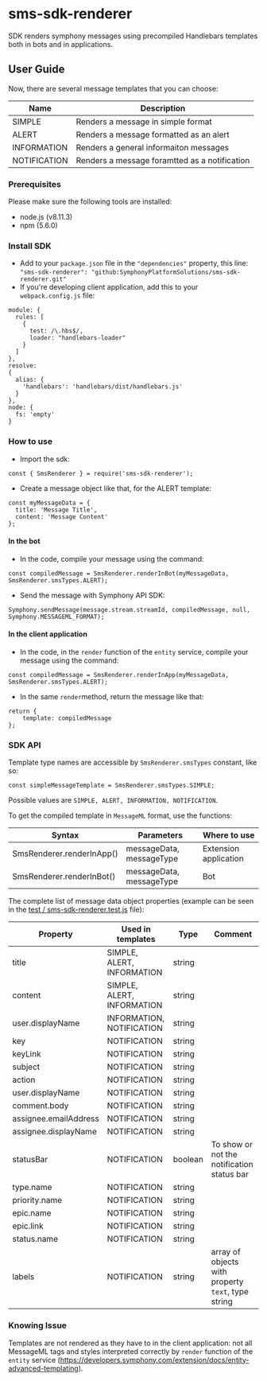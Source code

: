 # sms-sdk-renderer

SDK renders symphony messages using precompiled Handlebars templates both in bots and in applications.

## User Guide

Now, there are several message templates that you can choose:

| Name         | Description                                   |
| ------------ | --------------------------------------------- |
| SIMPLE       | Renders a message in simple format            |
| ALERT        | Renders a message formatted as an alert       |
| INFORMATION  | Renders a general informaiton messages        |
| NOTIFICATION | Renders a message foramtted as a notification |

### Prerequisites

Please make sure the following tools are installed:
* node.js (v8.11.3)
* npm (5.6.0)

### Install SDK

* Add to your `package.json` file in the `"dependencies"` property, this line:
`"sms-sdk-renderer": "github:SymphonyPlatformSolutions/sms-sdk-renderer.git"`
* If you're developing client application, add this to your `webpack.config.js` file:

```
module: {
  rules: [
    {
      test: /\.hbs$/,
      loader: "handlebars-loader"
    }
  ]
},
resolve:
{
  alias: {
    'handlebars': 'handlebars/dist/handlebars.js'
  }
},
node: {
  fs: 'empty'
}
```

### How to use

* Import the sdk:
```
const { SmsRenderer } = require('sms-sdk-renderer');
```
* Create a message object like that, for the ALERT template:
```
const myMessageData = {
  title: 'Message Title',
  content: 'Message Content'
};
```

#### In the bot

* In the code, compile your message using the command:
```
const compiledMessage = SmsRenderer.renderInBot(myMessageData, SmsRenderer.smsTypes.ALERT);
```
* Send the message with Symphony API SDK:
```
Symphony.sendMessage(message.stream.streamId, compiledMessage, null, Symphony.MESSAGEML_FORMAT);
```

#### In the client application

* In the code, in the `render` function of the `entity` service, compile your message using the command:
```
const compiledMessage = SmsRenderer.renderInApp(myMessageData, SmsRenderer.smsTypes.ALERT);
```
* In the same `render`method, return the message like that:
```
return {
    template: compiledMessage
};
```

### SDK API

Template type names are accessible by `SmsRenderer.smsTypes` constant, like so:
```
const simpleMessageTemplate = SmsRenderer.smsTypes.SIMPLE;
```
Possible values are `SIMPLE, ALERT, INFORMATION, NOTIFICATION`.

To get the compiled template in `MessageML` format, use the functions:

| Syntax                    | Parameters               | Where to use          |
| ------------------------- | ------------------------ | --------------------- |
| SmsRenderer.renderInApp() | messageData, messageType | Extension application |
| SmsRenderer.renderInBot() | messageData, messageType | Bot                   |

The complete list of message data object properties (example can be seen in the [test / sms-sdk-renderer.test.js](https://github.com/vinnie777/sms-sdk-renderer/blob/master/test/sms-sdk-renderer.test.js) file):

| Property              | Used in templates          | Type    | Comment                                            |
| --------------------- | -------------------------- | ------- | -------------------------------------------------- |
| title                 | SIMPLE, ALERT, INFORMATION | string  |                                                    |
| content               | SIMPLE, ALERT, INFORMATION | string  |                                                    |
| user.displayName      | INFORMATION, NOTIFICATION  | string  |                                                    |
| key                   | NOTIFICATION               | string  |                                                    |
| keyLink               | NOTIFICATION               | string  |                                                    |
| subject               | NOTIFICATION               | string  |                                                    |
| action                | NOTIFICATION               | string  |                                                    |
| user.displayName      | NOTIFICATION               | string  |                                                    |
| comment.body          | NOTIFICATION               | string  |                                                    |
| assignee.emailAddress | NOTIFICATION               | string  |                                                    |
| assignee.displayName  | NOTIFICATION               | string  |                                                    |
| statusBar             | NOTIFICATION               | boolean | To show or not the notification status bar         |
| type.name             | NOTIFICATION               | string  |                                                    |
| priority.name         | NOTIFICATION               | string  |                                                    |
| epic.name             | NOTIFICATION               | string  |                                                    |
| epic.link             | NOTIFICATION               | string  |                                                    |
| status.name           | NOTIFICATION               | string  |                                                    |
| labels                | NOTIFICATION               | string  | array of objects with property `text`, type string |

### Knowing Issue

Templates are not rendered as they have to in the client application: not all MessageML tags and styles interpreted correctly by `render` function of the `entity` service (https://developers.symphony.com/extension/docs/entity-advanced-templating).
